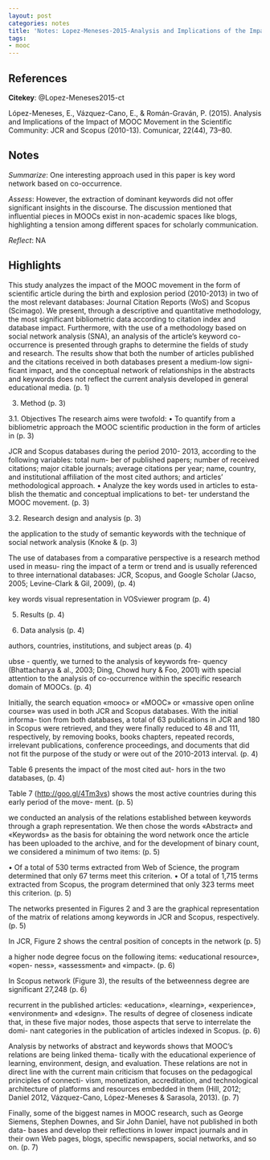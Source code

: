 ```yaml
---
layout: post
categories: notes
title: 'Notes: Lopez-Meneses-2015-Analysis and Implications of the Impact of MOOC Movement in the Scientific Community: JCR and Scopus'
tags:
- mooc
---
```


## References

**Citekey**: @Lopez-Meneses2015-ct

López-Meneses, E., Vázquez-Cano, E., & Román-Graván, P. (2015). Analysis and Implications of the Impact of MOOC Movement in the Scientific Community: JCR and Scopus (2010-13). Comunicar, 22(44), 73–80.

## Notes

*Summarize*: One interesting approach used in this paper is key word network based on co-occurrence.

*Assess*: However, the extraction of dominant keywords did not offer significant insights in the discourse. The discussion mentioned that influential pieces in MOOCs exist in non-academic spaces like blogs, highlighting a tension among different spaces for scholarly communication.

*Reflect*: NA

## Highlights

This study analyzes the impact of the MOOC movement in the form of scientific article during the birth and explosion period (2010-2013) in two of the most relevant databases: Journal Citation Reports (WoS) and Scopus (Scimago). We present, through a descriptive and quantitative methodology, the most significant bibliometric data according to citation index and database impact. Furthermore, with the use of a methodology based on social network analysis (SNA), an analysis of the article’s keyword co-occurrence is presented through graphs to determine the fields of study and research. The results show that both the number of articles published and the citations received in both databases present a medium-low signi- ficant impact, and the conceptual network of relationships in the abstracts and keywords does not reflect the current analysis developed in general educational media. (p. 1)

3. Method (p. 3)

3.1. Objectives The research aims were twofold: • To quantify from a bibliometric approach the MOOC scientific production in the form of articles in (p. 3)

JCR and Scopus databases during the period 2010- 2013, according to the following variables: total num- ber of published papers; number of received citations; major citable journals; average citations per year; name, country, and institutional affiliation of the most cited authors; and articles’ methodological approach. • Analyze the key words used in articles to esta- blish the thematic and conceptual implications to bet- ter understand the MOOC movement. (p. 3)

3.2. Research design and analysis (p. 3)

the application to the study of semantic keywords with the technique of social network analysis (Knoke & (p. 3)

The use of databases from a comparative perspective is a research method used in measu- ring the impact of a term or trend and is usually referenced to three international databases: JCR, Scopus, and Google Scholar (Jacso, 2005; Levine-Clark & Gil, 2009), (p. 4)

key words visual representation in VOSviewer program (p. 4)

5. Results (p. 4)

4. Data analysis (p. 4)

authors, countries, institutions, and subject areas (p. 4)

ubse - quently, we turned to the analysis of keywords fre- quency (Bhattacharya & al., 2003; Ding, Chowd hury & Foo, 2001) with special attention to the analysis of co-occurrence within the specific research domain of MOOCs. (p. 4)

Initially, the search equation «mooc» or «MOOC» or «massive open online course» was used in both JCR and Scopus databases. With the initial informa- tion from both databases, a total of 63 publications in JCR and 180 in Scopus were retrieved, and they were finally reduced to 48 and 111, respectively, by removing books, books chapters, repeated records, irrelevant publications, conference proceedings, and documents that did not fit the purpose of the study or were out of the 2010-2013 interval. (p. 4)

Table 6 presents the impact of the most cited aut- hors in the two databases, (p. 4)

Table 7 (http://goo.gl/4Tm3vs) shows the most active countries during this early period of the move- ment. (p. 5)

we conducted an analysis of the relations established between keywords through a graph representation. We then chose the words «Abstract» and «Keywords» as the basis for obtaining the word network once the article has been uploaded to the archive, and for the development of binary count, we considered a minimum of two items: (p. 5)

• Of a total of 530 terms extracted from Web of Science, the program determined that only 67 terms meet this criterion. • Of a total of 1,715 terms extracted from Scopus, the program determined that only 323 terms meet this criterion. (p. 5)

The networks presented in Figures 2 and 3 are the graphical representation of the matrix of relations among keywords in JCR and Scopus, respectively. (p. 5)

In JCR, Figure 2 shows the central position of concepts in the network (p. 5)

a higher node degree focus on the following items: «educational resource», «open- ness», «assessment» and «impact». (p. 6)

In Scopus network (Figure 3), the results of the betweenness degree are significant 27,248 (p. 6)

recurrent in the published articles: «education», «learning», «experience», «environment» and «design». The results of degree of closeness indicate that, in these five major nodes, those aspects that serve to interrelate the domi- nant categories in the publication of articles indexed in Scopus. (p. 6)

Analysis by networks of abstract and keywords shows that MOOC’s relations are being linked thema- tically with the educational experience of learning, environment, design, and evaluation. These relations are not in direct line with the current main criticism that focuses on the pedagogical principles of connecti- vism, monetization, accreditation, and technological architecture of platforms and resources embedded in them (Hill, 2012; Daniel 2012, Vázquez-Cano, López-Meneses & Sarasola, 2013). (p. 7)

Finally, some of the biggest names in MOOC research, such as George Siemens, Stephen Downes, and Sir John Daniel, have not published in both data- bases and develop their reflections in lower impact journals and in their own Web pages, blogs, specific newspapers, social networks, and so on. (p. 7)
